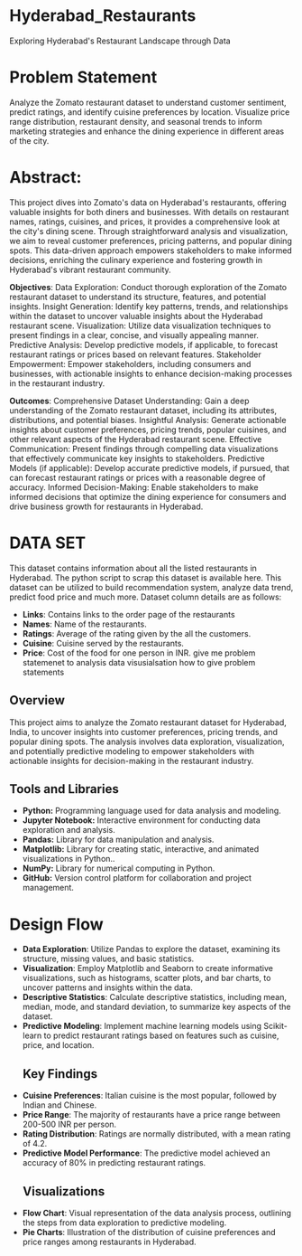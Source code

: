 # Hyderabad_Restaurants
Exploring Hyderabad's Restaurant Landscape through Data
# Problem Statement
Analyze the Zomato restaurant dataset to understand customer sentiment, predict ratings, and identify cuisine preferences by location.
Visualize price range distribution, restaurant density, and seasonal trends to inform marketing strategies and enhance the dining experience in different areas of the city.

# Abstract:
This project dives into Zomato's data on Hyderabad's restaurants, offering valuable insights for both diners and businesses.
With details on restaurant names, ratings, cuisines, and prices, it provides a comprehensive look at the city's dining scene.
Through straightforward analysis and visualization, we aim to reveal customer preferences, pricing patterns, and popular dining spots. 
This data-driven approach empowers stakeholders to make informed decisions, enriching the culinary experience and fostering growth in Hyderabad's vibrant restaurant community.

**Objectives**:
Data Exploration: Conduct thorough exploration of the Zomato restaurant dataset to understand its structure, features, and potential insights.
Insight Generation: Identify key patterns, trends, and relationships within the dataset to uncover valuable insights about the Hyderabad restaurant scene.
Visualization: Utilize data visualization techniques to present findings in a clear, concise, and visually appealing manner.
Predictive Analysis: Develop predictive models, if applicable, to forecast restaurant ratings or prices based on relevant features.
Stakeholder Empowerment: Empower stakeholders, including consumers and businesses, with actionable insights to enhance decision-making processes in the restaurant industry.

**Outcomes**:
Comprehensive Dataset Understanding: Gain a deep understanding of the Zomato restaurant dataset, including its attributes, distributions, and potential biases.
Insightful Analysis: Generate actionable insights about customer preferences, pricing trends, popular cuisines, and other relevant aspects of the Hyderabad restaurant scene.
Effective Communication: Present findings through compelling data visualizations that effectively communicate key insights to stakeholders.
Predictive Models (if applicable): Develop accurate predictive models, if pursued, that can forecast restaurant ratings or prices with a reasonable degree of accuracy.
Informed Decision-Making: Enable stakeholders to make informed decisions that optimize the dining experience for consumers and drive business growth for restaurants in Hyderabad.
# DATA SET
This dataset contains information about all the listed restaurants in Hyderabad. The python script to scrap this dataset is available here. This dataset can be utilized to build recommendation system, analyze data trend, predict food price and much more. Dataset column details are as follows:

- **Links**: Contains links to the order page of the restaurants
- **Names**: Name of the restaurants.
- **Ratings**: Average of the rating given by the all the customers.
- **Cuisine**: Cuisine served by the restaurants.
- **Price**: Cost of the food for one person in INR. give me problem statemenet to analysis data visusialsation how to give problem statements
## Overview
This project aims to analyze the Zomato restaurant dataset for Hyderabad, India, to uncover insights into customer preferences, pricing trends, and popular dining spots. The analysis involves data exploration, visualization, and potentially predictive modeling to empower stakeholders with actionable insights for decision-making in the restaurant industry.

## Tools and Libraries
- **Python:** Programming language used for data analysis and modeling.
- **Jupyter Notebook:** Interactive environment for conducting data exploration and analysis.
- **Pandas:** Library for data manipulation and analysis.
- **Matplotlib:** Library for creating static, interactive, and animated visualizations in Python..
- **NumPy:** Library for numerical computing in Python.
- **GitHub:** Version control platform for collaboration and project management.

# Design Flow
- **Data Exploration**: Utilize Pandas to explore the dataset, examining its structure, missing values, and basic statistics.
- **Visualization**: Employ Matplotlib and Seaborn to create informative visualizations, such as histograms, scatter plots, and bar charts, to uncover patterns and insights within the data.
- **Descriptive Statistics**: Calculate descriptive statistics, including mean, median, mode, and standard deviation, to summarize key aspects of the dataset.
- **Predictive Modeling**: Implement machine learning models using Scikit-learn to predict restaurant ratings based on features such as cuisine, price, and location.
  ## Key Findings
- **Cuisine Preferences**: Italian cuisine is the most popular, followed by Indian and Chinese.
- **Price Range**: The majority of restaurants have a price range between 200-500 INR per person.
- **Rating Distribution**: Ratings are normally distributed, with a mean rating of 4.2.
- **Predictive Model Performance**: The predictive model achieved an accuracy of 80% in predicting restaurant ratings.
  ## Visualizations
- **Flow Chart**: Visual representation of the data analysis process, outlining the steps from data exploration to predictive modeling.
- **Pie Charts**: Illustration of the distribution of cuisine preferences and price ranges among restaurants in Hyderabad.

<a href="https://github.com/yaswanthsimha36">
  <img src="" />
</a>
